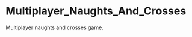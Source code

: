 Multiplayer_Naughts_And_Crosses
===============================

Multiplayer naughts and crosses game.
